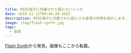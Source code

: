 ```yaml
---
title: MIDI端子に内蔵された超小さいシンセ
date: 2019-11-11T09:44:20.542Z
description: MIDI端子に内蔵された超小さな音源の作例を紹介します。
image: /img/flash-synth.jpg
tags:
  - 音楽
---
```

[Flash Synth](https://mitxela.com/projects/flash_synth)から発見。画像もここから転載。
